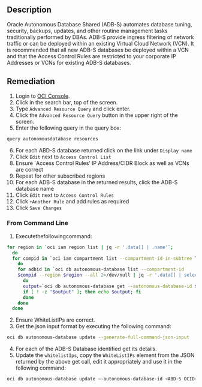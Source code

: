 ## Description

Oracle Autonomous Database Shared (ADB-S) automates database tuning, security, backups, updates, and other routine management tasks traditionally performed by DBAs. ADB-S provide ingress filtering of network traffic or can be deployed within an existing Virtual Cloud Network (VCN). It is recommended that all new ADB-S databases be deployed within a VCN and that the Access Control Rules are restricted to your corporate IP Addresses or VCNs for existing ADB-S databases.

## Remediation


1. Login to [OCI Console](https://www.oracle.com/cloud/).
2. Click in the search bar, top of the screen.
3. Type `Advanced Resource Query` and click enter.
4. Click the `Advanced Resource Query` button in the upper right of the screen.
5. Enter the following query in the query box:

```bash
query autonomousdatabase resources
```

6. For each ABD-S database returned click on the link under `Display name`
7. Click `Edit` next to `Access Control List`
8. Ensure `Access Control Rules’ IP Address/CIDR Block as well as VCNs are correct
9. Repeat for other subscribed regions
10. For each ADB-S database in the returned results, click the ADB-S database name
11. Click `Edit` next to `Access Control Rules`
12. Click `+Another Rule` and add rules as required
13. Click `Save Changes`

### From Command Line

1. Executethefollowingcommand:

```bash
for region in `oci iam region list | jq -r '.data[] | .name'`; 
  do
  for compid in `oci iam compartment list --compartment-id-in-subtree TRUE 2>/dev/null | jq -r '.data[] | .id'`
    do
    for adbid in `oci db autonomous-database list --compartment-id
    $compid --region $region --all 2>/dev/null | jq -r '.data[] | select(."nsg- ids" == null).id'`
      do
      output=`oci db autonomous-database get --autonomous-database-id $adbid --region $region --query=data.{"WhiteListIPs:\"whitelisted- ips\","id:id""} --output table 2>/dev/null`
      if [ ! -z "$output" ]; then echo $output; fi
      done 
    done
  done
```

2. Ensure WhiteListIPs are correct.
3. Get the json input format by executing the following command:

```bash
oci db autonomous-database update --generate-full-command-json-input
```

4. For each of the ADB-S Database identified get its details.
5. Update the `whitelistIps`, copy the `WhiteListIPs` element from the JSON
returned by the above get call, edit it appropriately and use it in the following command:

```bash
oci db autonomous-database update –-autonomous-database-id <ABD-S OCID> -- from-json '<network endpoints JSON>'
```